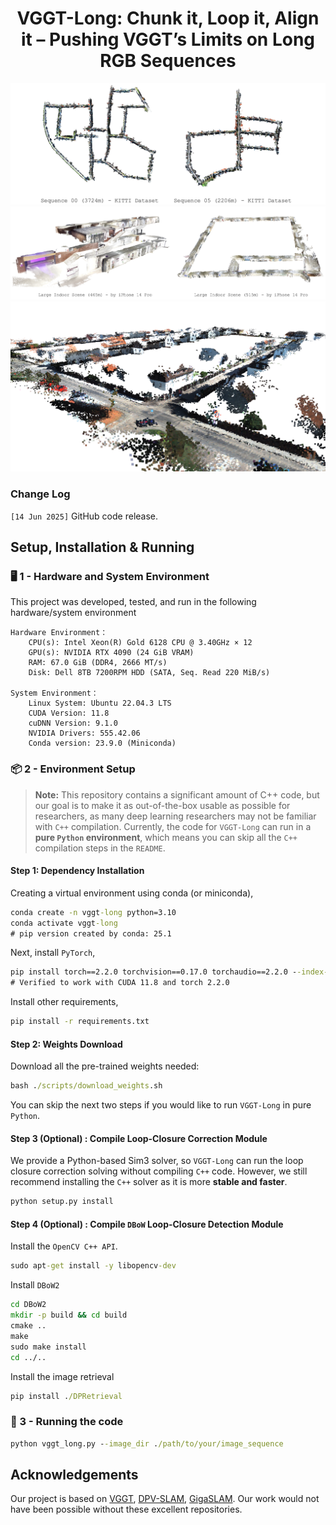 <p align="center">
<p align="center">
<h1 align="center">VGGT-Long: Chunk it, Loop it, Align it – Pushing VGGT’s Limits on Long RGB Sequences</h1>
</p>

![KITTI](./assets/kitti.png)
![iPhone](./assets/iphone.png)
![KITTI-05](./assets/kitti-05.png)

### **Change Log**

`[14 Jun 2025]` GitHub code release.

##  Setup, Installation & Running

### 🖥️ 1 - Hardware and System Environment 

This project was developed, tested, and run in the following hardware/system environment

```
Hardware Environment：
    CPU(s): Intel Xeon(R) Gold 6128 CPU @ 3.40GHz × 12
    GPU(s): NVIDIA RTX 4090 (24 GiB VRAM)
    RAM: 67.0 GiB (DDR4, 2666 MT/s)
    Disk: Dell 8TB 7200RPM HDD (SATA, Seq. Read 220 MiB/s)

System Environment：
    Linux System: Ubuntu 22.04.3 LTS
    CUDA Version: 11.8
    cuDNN Version: 9.1.0
    NVIDIA Drivers: 555.42.06
    Conda version: 23.9.0 (Miniconda)
```

### 📦 2 - Environment Setup 

> **Note:** This repository contains a significant amount of C++ code, but our goal is to make it as out-of-the-box usable as possible for researchers, as many deep learning researchers may not be familiar with `C++` compilation. Currently, the code for `VGGT-Long` can run in a **pure `Python` environment**, which means you can skip all the `C++` compilation steps in the `README`.

#### Step 1: Dependency Installation

Creating a virtual environment using conda (or miniconda),

```cmd
conda create -n vggt-long python=3.10
conda activate vggt-long
# pip version created by conda: 25.1
```

Next, install `PyTorch`,

```cmd
pip install torch==2.2.0 torchvision==0.17.0 torchaudio==2.2.0 --index-url https://download.pytorch.org/whl/cu118
# Verified to work with CUDA 11.8 and torch 2.2.0
```

Install other requirements,

```cmd
pip install -r requirements.txt
```

#### Step 2: Weights Download

Download all the pre-trained weights needed:

```cmd
bash ./scripts/download_weights.sh
```

You can skip the next two steps if you would like to run `VGGT-Long` in pure `Python`.

#### Step 3 (Optional) : Compile Loop-Closure Correction Module

We provide a Python-based Sim3 solver, so `VGGT-Long` can run the loop closure correction solving without compiling `C++` code. However, we still recommend installing the `C++` solver as it is more **stable and faster**.

```cmd
python setup.py install
```



#### Step 4 (Optional) : Compile `DBoW` Loop-Closure Detection Module


Install the `OpenCV C++ API`.

```cmd
sudo apt-get install -y libopencv-dev
```

Install `DBoW2`

```cmd
cd DBoW2
mkdir -p build && cd build
cmake ..
make
sudo make install
cd ../..
```

Install the image retrieval

```cmd
pip install ./DPRetrieval
```


### 🚀 3 - Running the code 


```cmd
python vggt_long.py --image_dir ./path/to/your/image_sequence
```

## Acknowledgements

Our project is based on [VGGT](https://github.com/facebookresearch/vggt), [DPV-SLAM](https://github.com/princeton-vl/DPVO), [GigaSLAM](https://github.com/DengKaiCQ/GigaSLAM). Our work would not have been possible without these excellent repositories.
